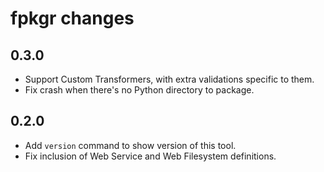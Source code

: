 # fpkgr changes

## 0.3.0

* Support Custom Transformers, with extra validations specific to them.
* Fix crash when there's no Python directory to package.


## 0.2.0

* Add `version` command to show version of this tool.
* Fix inclusion of Web Service and Web Filesystem definitions.
